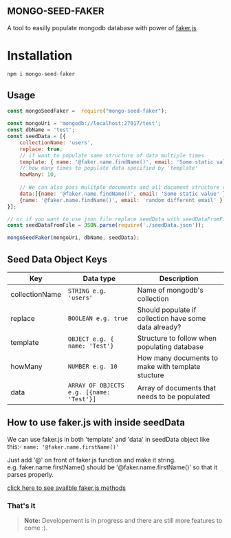 ## MONGO-SEED-FAKER

A tool to easilly populate mongodb database with power of [faker.js](https://www.npmjs.com/package/faker) 


# Installation

```js
npm i mongo-seed-faker
```


## Usage


```js
const mongoSeedFaker =  require("mongo-seed-faker");

const mongoUri = 'mongodb://localhost:27017/test';
const dbName = 'test';
const seedData = [{
	collectionName: 'users',
	replace: true,
	// if want to populate same structure of data multiple times
	template: { name: '@faker.name.findName()', email: 'Some static value' },
	// how many times to populate data specified by 'template' 
	howMany: 10,
	
	// We can also pass mulitple documents and all document structure can be differs
	data:[{name: '@faker.name.findName()', email: 'Some static value' },
	{name: '@faker.name.findName()', email: 'random different email' },]
}];

// or if you want to use json file replace seedData with seedDataFromFile in mongoSeedFaker function below
const seedDataFromFile = JSON.parse(require('./seedData.json'));

mongoSeedFaker(mongoUri, dbName, seedData);
```


## Seed Data Object Keys



|             Key   |Data type                          |Description                         |
|----------------|-------------------------------|-----------------------------|
|collectionName|`STRING e.g. 'users'`            | Name of mongodb's collection             |
|replace          |`BOOLEAN e.g. true`            |Should populate if collection have some data already?            |
|template          |`OBJECT e.g. { name: 'Test'}`|Structure to follow when populating database|
|howMany|`NUMBER e.g. 10` | How many documents to make with template stucture 
| data |`ARRAY OF OBJECTS e.g. [{name: 'Test'}]`| Array of documents that needs to be populated



## How to use faker.js with inside seedData

We can use faker.js in both 'template' and 'data' in seedData object like this:-
`name: '@faker.name.firstName()'`

Just add '@' on front of faker.js function and make it string.  
e.g. faker.name.firstName() should be '@faker.name.firstName()' so that it parses properly.

 [click here to see availble faker.js methods](https://www.npmjs.com/package/faker)



### That's it

> **Note:** Developement is in progress and there are still more features to come :).
